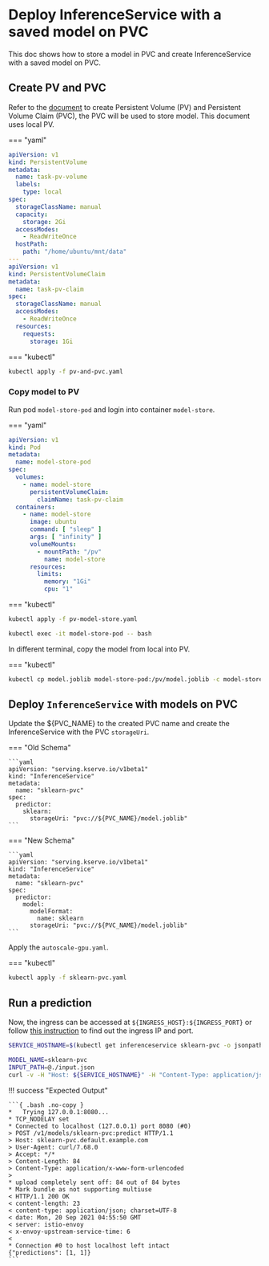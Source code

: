 
# Deploy InferenceService with a saved model on PVC

This doc shows how to store a model in PVC and create InferenceService with a saved model on PVC.

## Create PV and PVC

Refer to the [document](https://kubernetes.io/docs/concepts/storage/persistent-volumes/) to create Persistent Volume (PV) and Persistent Volume Claim (PVC), the PVC will be used to store model. This document uses local PV.

=== "yaml"
```yaml
apiVersion: v1
kind: PersistentVolume
metadata:
  name: task-pv-volume
  labels:
    type: local
spec:
  storageClassName: manual
  capacity:
    storage: 2Gi
  accessModes:
    - ReadWriteOnce
  hostPath:
    path: "/home/ubuntu/mnt/data"
---
apiVersion: v1
kind: PersistentVolumeClaim
metadata:
  name: task-pv-claim
spec:
  storageClassName: manual
  accessModes:
    - ReadWriteOnce
  resources:
    requests:
      storage: 1Gi
```

=== "kubectl"
```bash
kubectl apply -f pv-and-pvc.yaml
```

### Copy model to PV

Run pod `model-store-pod` and login into container `model-store`.

=== "yaml"
```yaml
apiVersion: v1
kind: Pod
metadata:
  name: model-store-pod
spec:
  volumes:
    - name: model-store
      persistentVolumeClaim:
        claimName: task-pv-claim
  containers:
    - name: model-store
      image: ubuntu
      command: [ "sleep" ]
      args: [ "infinity" ]
      volumeMounts:
        - mountPath: "/pv"
          name: model-store
      resources:
        limits:
          memory: "1Gi"
          cpu: "1"
```

=== "kubectl"
```bash
kubectl apply -f pv-model-store.yaml

kubectl exec -it model-store-pod -- bash
```

In different terminal, copy the model from local into PV.

=== "kubectl"
```bash
kubectl cp model.joblib model-store-pod:/pv/model.joblib -c model-store
```

## Deploy `InferenceService` with models on PVC

Update the ${PVC_NAME} to the created PVC name and create the InferenceService with the PVC `storageUri`.

=== "Old Schema"

    ```yaml
    apiVersion: "serving.kserve.io/v1beta1"
    kind: "InferenceService"
    metadata:
      name: "sklearn-pvc"
    spec:
      predictor:
        sklearn:
          storageUri: "pvc://${PVC_NAME}/model.joblib"
    ```

=== "New Schema"

    ```yaml
    apiVersion: "serving.kserve.io/v1beta1"
    kind: "InferenceService"
    metadata:
      name: "sklearn-pvc"
    spec:
      predictor:
        model:
          modelFormat:
            name: sklearn
          storageUri: "pvc://${PVC_NAME}/model.joblib"
    ```

Apply the `autoscale-gpu.yaml`.

=== "kubectl"
```bash
kubectl apply -f sklearn-pvc.yaml
```

## Run a prediction

Now, the ingress can be accessed at `${INGRESS_HOST}:${INGRESS_PORT}` or follow [this instruction](../../../get_started/first_isvc.md#4-determine-the-ingress-ip-and-ports)
to find out the ingress IP and port.

```bash
SERVICE_HOSTNAME=$(kubectl get inferenceservice sklearn-pvc -o jsonpath='{.status.url}' | cut -d "/" -f 3)

MODEL_NAME=sklearn-pvc
INPUT_PATH=@./input.json
curl -v -H "Host: ${SERVICE_HOSTNAME}" -H "Content-Type: application/json" http://${INGRESS_HOST}:${INGRESS_PORT}/v1/models/$MODEL_NAME:predict -d $INPUT_PATH
```

!!! success "Expected Output"

    ```{ .bash .no-copy }
    *   Trying 127.0.0.1:8080...
    * TCP_NODELAY set
    * Connected to localhost (127.0.0.1) port 8080 (#0)
    > POST /v1/models/sklearn-pvc:predict HTTP/1.1
    > Host: sklearn-pvc.default.example.com
    > User-Agent: curl/7.68.0
    > Accept: */*
    > Content-Length: 84
    > Content-Type: application/x-www-form-urlencoded
    >
    * upload completely sent off: 84 out of 84 bytes
    * Mark bundle as not supporting multiuse
    < HTTP/1.1 200 OK
    < content-length: 23
    < content-type: application/json; charset=UTF-8
    < date: Mon, 20 Sep 2021 04:55:50 GMT
    < server: istio-envoy
    < x-envoy-upstream-service-time: 6
    <
    * Connection #0 to host localhost left intact
    {"predictions": [1, 1]}
    ```
